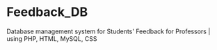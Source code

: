 # Feedback_DB
Database management system for Students' Feedback for Professors | using PHP, HTML, MySQL, CSS

